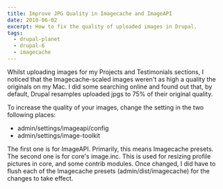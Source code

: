 ```yaml
---
title: Improve JPG Quality in Imagecache and ImageAPI
date: 2010-06-02
excerpt: How to fix the quality of uploaded images in Drupal.
tags:
  - drupal-planet
  - drupal-6
  - imagecache
---
```

Whilst uploading images for my Projects and Testimonials sections, I noticed that the Imagecache-scaled images weren't as high a quality the originals on my Mac. I did some searching online and found out that, by default, Drupal resamples uploaded jpgs to 75% of their original quality.

To increase the quality of your images, change the setting in the two following places:

* admin/settings/imageapi/config
* admin/settings/image-toolkit

The first one is for ImageAPI. Primarily, this means Imagecache presets. The second one is for core's image.inc. This is used for resizing profile pictures in core, and some contrib modules. Once changed, I did have to flush each of the Imagecache presets (admin/dist/imagecache) for the changes to take effect.
